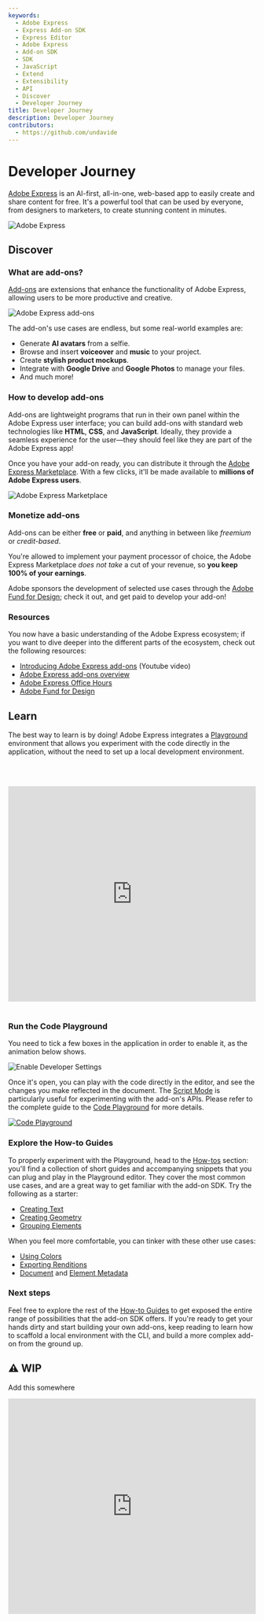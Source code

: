 ```yaml
---
keywords:
  - Adobe Express
  - Express Add-on SDK
  - Express Editor
  - Adobe Express
  - Add-on SDK
  - SDK
  - JavaScript
  - Extend
  - Extensibility
  - API
  - Discover
  - Developer Journey
title: Developer Journey
description: Developer Journey
contributors:
  - https://github.com/undavide
---
```


# Developer Journey

[Adobe Express](https://www.adobe.com/express/) is an AI-first, all-in-one, web-based app to easily create and share content for free. It's a powerful tool that can be used by everyone, from designers to marketers, to create stunning content in minutes.

![Adobe Express](./img/beginner-express.png)

## Discover

### What are add-ons?

[Add-ons](https://new.express.adobe.com/add-ons) are extensions that enhance the functionality of Adobe Express, allowing users to be more productive and creative.

![Adobe Express add-ons](./img/beginner-addon.png)

The add-on's use cases are endless, but some real-world examples are:

- Generate **AI avatars** from a selfie.
- Browse and insert **voiceover** and **music** to your project.
- Create **stylish product mockups**.
- Integrate with **Google Drive** and **Google Photos** to manage your files.
- And much more!

### How to develop add-ons

Add-ons are lightweight programs that run in their own panel within the Adobe Express user interface; you can build add-ons with standard web technologies like **HTML**, **CSS**, and **JavaScript**. Ideally, they provide a seamless experience for the user—they should feel like they are part of the Adobe Express app!

Once you have your add-on ready, you can distribute it through the [Adobe Express Marketplace](https://new.express.adobe.com/add-ons). With a few clicks, it'll be made available to **millions of Adobe Express users**.

![Adobe Express Marketplace](./img/beginner-marketplace.png)

### Monetize add-ons

Add-ons can be either **free** or **paid**, and anything in between like _freemium_ or _credit-based_.

<InlineAlert slots="text1" variant="info" />

You're allowed to implement your payment processor of choice, the Adobe Express Marketplace _does not take_ a cut of your revenue, so **you keep 100% of your earnings**.

Adobe sponsors the development of selected use cases through the [Adobe Fund for Design](https://developer.adobe.com/fund-for-design); check it out, and get paid to develop your add-on!

### Resources

You now have a basic understanding of the Adobe Express ecosystem; if you want to dive deeper into the different parts of the ecosystem, check out the following resources:

- [Introducing Adobe Express add-ons](https://www.youtube.com/watch?v=CHBiTTN1neE) (Youtube video)
- [Adobe Express add-ons overview](https://developer.adobe.com/express/add-ons/)
- [Adobe Express Office Hours](https://developer.adobe.com/developers-live)
- [Adobe Fund for Design](https://developer.adobe.com/fund-for-design)

## Learn

The best way to learn is by doing! Adobe Express integrates a [Playground](../getting_started/code_playground.md) environment that allows you experiment with the code directly in the application, without the need to set up a local development environment.

<br/><br/><div style="display: flex; justify-content: center;">

 <iframe width="779" height="438" src="https://www.youtube.com/embed/j6KS6CXZmKo?si=j4kX8gItWbm1ZDVz" title="YouTube video player" frameborder="0" allow="accelerometer; clipboard-write; encrypted-media; gyroscope; picture-in-picture; web-share" allowfullscreen></iframe>
</div><br/>

### Run the Code Playground

You need to tick a few boxes in the application in order to enable it, as the animation below shows.

![Enable Developer Settings](./img/enable-playground.gif)

Once it's open, you can play with the code directly in the editor, and see the changes you make reflected in the document. The [Script Mode](#) is particularly useful for experimenting with the add-on's APIs. Please refer to the complete guide to the [Code Playground](../getting_started/code_playground.md) for more details.

[![Code Playground](./img/playground.png)](../getting_started/code_playground.md)

### Explore the How-to Guides

To properly experiment with the Playground, head to the [How-tos](../learn/how_to/how_to.md) section: you'll find a collection of short guides and accompanying snippets that you can plug and play in the Playground editor. They cover the most common use cases, and are a great way to get familiar with the add-on SDK. Try the following as a starter:

- [Creating Text](../learn/how_to/use_text.md#create-text)
- [Creating Geometry](../learn/how_to/use_geometry.md)
- [Grouping Elements](../learn/how_to/group_elements.md)

When you feel more comfortable, you can tinker with these other use cases:

- [Using Colors](../learn/how_to/use_color.md)
- [Exporting Renditions](../learn/how_to/create_renditions.md)
- [Document](../learn/how_to/document_metadata.md) and [Element Metadata](../learn/how_to/document_metadata.md)

### Next steps

Feel free to explore the rest of the [How-to Guides](../develop/how_to.md) to get exposed the entire range of possibilities that the add-on SDK offers. If you're ready to get your hands dirty and start building your own add-ons, keep reading to learn how to scaffold a local environment with the CLI, and build a more complex add-on from the ground up.

## ⚠️ WIP

Add this somewhere

<div style="display: flex; justify-content: center;">
  <iframe width="779" height="438" src="https://www.youtube.com/embed/HHnX5o8CxHU?si=4w4KvQVdkl8r5BZZ" title="Building Add-on Features" frameborder="0" allow="accelerometer; autoplay; clipboard-write; encrypted-media; gyroscope; picture-in-picture; web-share" allowfullscreen></iframe>
</div>

